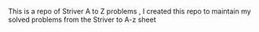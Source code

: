This is a repo of Striver A to Z problems , I created this repo to maintain my solved problems from the Striver to A-z sheet

